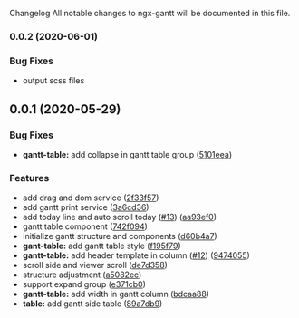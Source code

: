 Changelog
All notable changes to ngx-gantt will be documented in this file.

### 0.0.2 (2020-06-01)


### Bug Fixes

* output scss files

<a name="0.0.1"></a>
## 0.0.1 (2020-05-29)


### Bug Fixes

* **gantt-table:** add collapse in gantt table group ([5101eea](https://github.com/worktile/ngx-gantt/commit/5101eea))


### Features

* add drag and dom service ([2f33f57](https://github.com/worktile/ngx-gantt/commit/2f33f57))
* add gantt print service ([3a6cd36](https://github.com/worktile/ngx-gantt/commit/3a6cd36))
* add today line and auto scroll today ([#13](https://github.com/worktile/ngx-gantt/issues/13)) ([aa93ef0](https://github.com/worktile/ngx-gantt/commit/aa93ef0))
* gantt table component ([742f094](https://github.com/worktile/ngx-gantt/commit/742f094))
* initialize gantt structure and components ([d60b4a7](https://github.com/worktile/ngx-gantt/commit/d60b4a7))
* **gant-table:** add gantt table style ([f195f79](https://github.com/worktile/ngx-gantt/commit/f195f79))
* **gantt-table:** add header template in column ([#12](https://github.com/worktile/ngx-gantt/issues/12)) ([9474055](https://github.com/worktile/ngx-gantt/commit/9474055))
* scroll side and viewer scroll ([de7d358](https://github.com/worktile/ngx-gantt/commit/de7d358))
* structure adjustment ([a5082ec](https://github.com/worktile/ngx-gantt/commit/a5082ec))
* support expand group ([e371cb0](https://github.com/worktile/ngx-gantt/commit/e371cb0))
* **gantt-table:** add width in gantt column ([bdcaa88](https://github.com/worktile/ngx-gantt/commit/bdcaa88))
* **table:** add gantt side table ([89a7db9](https://github.com/worktile/ngx-gantt/commit/89a7db9))
